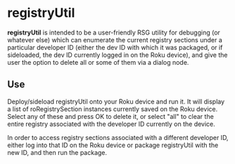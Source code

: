 # registryUtil
__registryUtil__ is intended to be a user-friendly RSG utility for debugging (or whatever else) which can enumerate the current registry sections under a particular developer ID (either the dev ID with which it was packaged, or if sideloaded, the dev ID currently logged in on the Roku device), and give the user the option to delete all or some of them via a dialog node.

## Use
Deploy/sideload registryUtil onto your Roku device and run it. It will display a list of roRegistrySection instances currently saved on the Roku device. Select any of these and press OK to delete it, or select "all" to clear the entire registry associated with the developer ID currently on the device.

In order to access registry sections associated with a different developer ID, either log into that ID on the Roku device or package registryUtil with the new ID, and then run the package.
